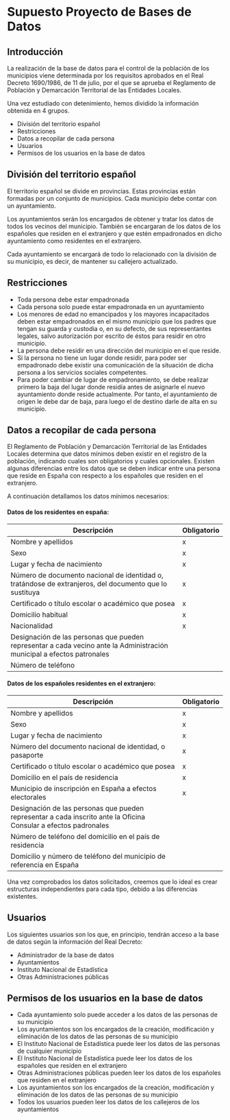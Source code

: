 # Supuesto Proyecto de Bases de Datos

## Introducción

La realización de la base de datos para el control de la población de los municipios viene determinada por los requisitos aprobados en el Real Decreto 1690/1986, de 11 de julio, por el que se aprueba el Reglamento de Población y Demarcación Territorial de las Entidades Locales.

Una vez estudiado con detenimiento, hemos dividido la información obtenida en 4 grupos.

* División del territorio español
* Restricciones
* Datos a recopilar de cada persona
* Usuarios
* Permisos de los usuarios en la base de datos


## División del territorio español

El territorio español se divide en provincias. Estas provincias están formadas por un conjunto de municipios. Cada municipio debe contar con un ayuntamiento.

Los ayuntamientos serán los encargados de obtener y tratar los datos de todos los vecinos del municipio. También se encargaran de los datos de los españoles que residen en el extranjero y que estén empadronados en dicho ayuntamiento como residentes en el extranjero.

Cada ayuntamiento se encargará de todo lo relacionado con la división de su municipio, es decir, de mantener su callejero actualizado.

## Restricciones

* Toda persona debe estar empadronada
* Cada persona solo puede estar empadronada en un ayuntamiento
* Los menores de edad no emancipados y  los mayores incapacitados deben estar empadronados en el mismo municipio que los padres que tengan su guarda y custodia o, en su defecto, de sus representantes legales, salvo autorización por escrito de éstos para residir en otro municipio.
* La persona debe residir en una dirección del municipio en el que reside.
* Si la persona no tiene un lugar donde residir, para poder ser empadronado debe existir una comunicación de la situación de dicha persona a los servicios sociales competentes.
* Para poder cambiar de lugar de empadronamiento, se debe realizar primero la baja del lugar donde residía antes de asignarle el nuevo ayuntamiento donde reside actualmente. Por tanto, el ayuntamiento de origen le debe dar de baja, para luego el de destino darle de alta en su municipio.

## Datos a recopilar de cada persona

El Reglamento de Población y Demarcación Territorial de las Entidades Locales determina que datos mínimos deben existir en el registro de la población, indicando cuales son obligatorios y cuales opcionales. Existen algunas diferencias entre los datos que se deben indicar entre una persona que reside en España con respecto a los españoles que residen en el extranjero.

A continuación detallamos los datos mínimos necesarios:

#### Datos de los residentes en españa:

| Descripción | Obligatorio |
|--|--|
| Nombre y apellidos | x |
| Sexo  | x |
| Lugar y fecha de nacimiento | x |
| Número de documento nacional de identidad o, tratándose de extranjeros, del documento que lo sustituya | x |
| Certificado o título escolar o académico que posea | x | 
| Domicilio habitual | x |
| Nacionalidad | x |
| Designación de las personas que pueden representar a cada vecino ante la Administración municipal a efectos patronales | |
| Número de teléfono |

#### Datos de los españoles residentes en el extranjero:

|Descripción | Obligatorio |
|--|--|
| Nombre y apellidos | x |
| Sexo | x |
| Lugar y fecha de nacimiento | x |
| Número del documento nacional de identidad, o pasaporte | x |
| Certificado o título escolar o académico que posea | x | 
| Domicilio en el país de residencia | x |
| Municipio de inscripción en España a efectos electorales | x |
| Designación de las personas que pueden representar a cada inscrito ante la Oficina Consular a efectos padronales | |
| Número de teléfono del domicilio en el país de residencia | |
| Domicilio y número de teléfono del municipio de referencia en España | |


Una vez comprobados los datos solicitados, creemos que lo ideal es crear estructuras independientes para cada tipo, debido a las diferencias existentes.

## Usuarios

Los siguientes usuarios son los que, en principio, tendrán acceso a la base de datos según la información del Real Decreto:

 - Administrador de la base de datos
 - Ayuntamientos
 - Instituto Nacional de Estadística
 - Otras Administraciones públicas

## Permisos de los usuarios en la base de datos

* Cada ayuntamiento solo puede acceder a los datos de las personas de su municipio
* Los ayuntamientos son los encargados de la creación, modificación y eliminación de los datos de las personas de su municipio
* El Instituto Nacional de Estadística puede leer los datos de las personas de cualquier municipio
* El Instituto Nacional de Estadística puede leer los datos de los españoles que residen en el extranjero
* Otras Administraciones públicas pueden leer los datos de los españoles que residen en el extranjero
* Los ayuntamientos son los encargados de la creación, modificación y eliminación de los datos de las personas de su municipio
* Todos los usuarios pueden leer los datos de los callejeros de los ayuntamientos
